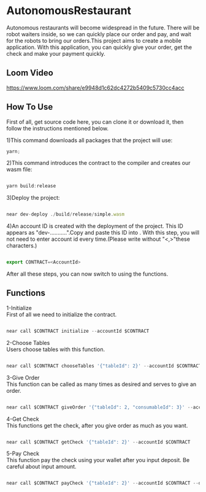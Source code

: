 # AutonomousRestaurant
  Autonomous restaurants will become widespread in the future. There will be robot waiters inside, so we can quickly place our order and pay, and wait for the robots to bring our orders.This project aims to create a mobile application. With this application, you can quickly give your order, get the check and make your payment quickly.

## Loom Video

https://www.loom.com/share/e9948d1c62dc4272b5409c5730cc4acc

## How To Use

First of all, get source code here, you can clone it or download it, then follow the instructions mentioned below.

1)This command downloads all packages that the project will use:

```ts
yarn;
```

2)This command introduces the contract to the compiler and creates our wasm file:

```ts

yarn build:release
```

3)Deploy the project:

```ts

near dev-deploy ./build/release/simple.wasm
```

4)An account ID is created with the deployment of the project. This ID appears as "dev-...........".Copy and paste this ID into <Account ID>. With this step, you will not need to enter account id every time.(Please write without "<,>"these characters.)

```ts

export CONTRACT=<AccountId>
```

After all these steps, you can now switch to using the functions.

## Functions

1-Initialize
  <br/>
  First of all we need to initialize the contract.


```ts

near call $CONTRACT initialize --accountId $CONTRACT
```

2-Choose Tables
  <br/>
  Users choose tables with this function.

```ts

near call $CONTRACT chooseTables '{"tableId": 2}' --accountId $CONTRACT
```

3-Give Order
  <br/>
  This function can be called as many times as desired and serves to give an order.


```ts

near call $CONTRACT giveOrder '{"tableId": 2, "consumableId": 3}' --accountId $CONTRACT
```

4-Get Check
  <br/>
  This functions get the check, after you give order as much as you want.


```ts

near call $CONTRACT getCheck '{"tableId": 2}' --accountId $CONTRACT
```

5-Pay Check
  <br/>
  This function pay the check using your wallet after you input deposit. Be careful about input amount.


```ts

near call $CONTRACT payCheck '{"tableId": 2}' --accountId $CONTRACT --deposit 1.61
```

